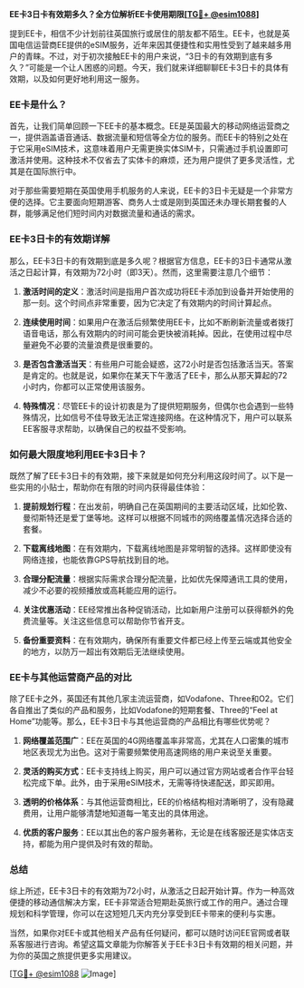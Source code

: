 **EE卡3日卡有效期多久？全方位解析EE卡使用期限[[TG💪+ @esim1088](https://t.me/s/esim1088)]**

提到EE卡，相信不少计划前往英国旅行或居住的朋友都不陌生。EE卡，也就是英国电信运营商EE提供的eSIM服务，近年来因其便捷性和实用性受到了越来越多用户的青睐。不过，对于初次接触EE卡的用户来说，“3日卡的有效期到底有多久？”可能是一个让人困惑的问题。今天，我们就来详细聊聊EE卡3日卡的具体有效期，以及如何更好地利用这一服务。

### EE卡是什么？

首先，让我们简单回顾一下EE卡的基本概念。EE是英国最大的移动网络运营商之一，提供涵盖语音通话、数据流量和短信等全方位的服务。而EE卡的特别之处在于它采用eSIM技术，这意味着用户无需更换实体SIM卡，只需通过手机设置即可激活并使用。这种技术不仅省去了实体卡的麻烦，还为用户提供了更多灵活性，尤其是在国际旅行中。

对于那些需要短期在英国使用手机服务的人来说，EE卡的3日卡无疑是一个非常方便的选择。它主要面向短期游客、商务人士或是刚到英国还未办理长期套餐的人群，能够满足他们短时间内对数据流量和通话的需求。

### EE卡3日卡的有效期详解

那么，EE卡3日卡的有效期到底是多久呢？根据官方信息，EE卡的3日卡通常从激活之日起计算，有效期为72小时（即3天）。然而，这里需要注意几个细节：

1. **激活时间的定义**：激活时间是指用户首次成功将EE卡添加到设备并开始使用的那一刻。这个时间点非常重要，因为它决定了有效期内的时间计算起点。
   
2. **连续使用时间**：如果用户在激活后频繁使用EE卡，比如不断刷新流量或者拨打语音电话，那么有效期内的时间可能会更快被消耗掉。因此，在使用过程中尽量避免不必要的流量浪费是很重要的。

3. **是否包含激活当天**：有些用户可能会疑惑，这72小时是否包括激活当天。答案是肯定的。也就是说，如果你在某天下午激活了EE卡，那么从那天算起的72小时内，你都可以正常使用该服务。

4. **特殊情况**：尽管EE卡的设计初衷是为了提供短期服务，但偶尔也会遇到一些特殊情况，比如信号不佳导致无法正常连接网络。在这种情况下，用户可以联系EE客服寻求帮助，以确保自己的权益不受影响。

### 如何最大限度地利用EE卡3日卡？

既然了解了EE卡3日卡的有效期，接下来就是如何充分利用这段时间了。以下是一些实用的小贴士，帮助你在有限的时间内获得最佳体验：

1. **提前规划行程**：在出发前，明确自己在英国期间的主要活动区域，比如伦敦、曼彻斯特还是爱丁堡等地。这样可以根据不同城市的网络覆盖情况选择合适的套餐。

2. **下载离线地图**：在有效期内，下载离线地图是非常明智的选择。这样即使没有网络连接，也能依靠GPS导航找到目的地。

3. **合理分配流量**：根据实际需求合理分配流量，比如优先保障通讯工具的使用，减少不必要的视频播放或高耗能应用的运行。

4. **关注优惠活动**：EE经常推出各种促销活动，比如新用户注册可以获得额外的免费流量等。关注这些信息可以帮助你节省开支。

5. **备份重要资料**：在有效期内，确保所有重要文件都已经上传至云端或其他安全的地方，以防万一超出有效期后无法继续使用。

### EE卡与其他运营商产品的对比

除了EE卡之外，英国还有其他几家主流运营商，如Vodafone、Three和O2。它们各自推出了类似的产品和服务，比如Vodafone的短期套餐、Three的“Feel at Home”功能等。那么，EE卡3日卡与其他运营商的产品相比有哪些优势呢？

1. **网络覆盖范围广**：EE在英国的4G网络覆盖率非常高，尤其在人口密集的城市地区表现尤为出色。这对于需要频繁使用高速网络的用户来说至关重要。

2. **灵活的购买方式**：EE卡支持线上购买，用户可以通过官方网站或者合作平台轻松完成下单。此外，由于采用eSIM技术，无需等待快递配送，即买即用。

3. **透明的价格体系**：与其他运营商相比，EE的价格结构相对清晰明了，没有隐藏费用，让用户能够清楚地知道每一笔支出的具体用途。

4. **优质的客户服务**：EE以其出色的客户服务著称，无论是在线客服还是实体店支持，都能为用户提供及时有效的帮助。

### 总结

综上所述，EE卡3日卡的有效期为72小时，从激活之日起开始计算。作为一种高效便捷的移动通信解决方案，EE卡非常适合短期赴英旅行或工作的用户。通过合理规划和科学管理，你可以在这短短几天内充分享受到EE卡带来的便利与实惠。

当然，如果你对EE卡或其他相关产品有任何疑问，都可以随时访问EE官网或者联系客服进行咨询。希望这篇文章能为你解答关于EE卡3日卡有效期的相关问题，并为你的英国之旅提供更多实用建议。

[[TG💪+ @esim1088](https://t.me/s/esim1088) ![Image](https://i.postimg.cc/4NQfJmqS/Snipaste-2025-05-13-00-14-12.png)]